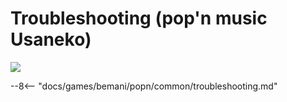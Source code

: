 # Troubleshooting (pop'n music Usaneko)
<img class="header-logo" src="/img/bemani/popn/usaneko/logo.png">

--8<-- "docs/games/bemani/popn/common/troubleshooting.md"